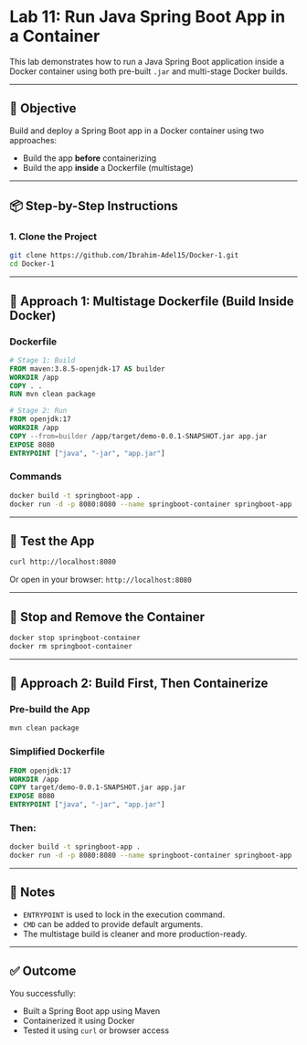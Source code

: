 
# Lab 11: Run Java Spring Boot App in a Container

This lab demonstrates how to run a Java Spring Boot application inside a Docker container using both pre-built `.jar` and multi-stage Docker builds.

---

## 🧩 Objective

Build and deploy a Spring Boot app in a Docker container using two approaches:
- Build the app **before** containerizing
- Build the app **inside** a Dockerfile (multistage)

---

## 📦 Step-by-Step Instructions

### 1. Clone the Project
```bash
git clone https://github.com/Ibrahim-Adel15/Docker-1.git
cd Docker-1
```

---

## 🚀 Approach 1: Multistage Dockerfile (Build Inside Docker)

### Dockerfile
```Dockerfile
# Stage 1: Build
FROM maven:3.8.5-openjdk-17 AS builder
WORKDIR /app
COPY . .
RUN mvn clean package

# Stage 2: Run
FROM openjdk:17
WORKDIR /app
COPY --from=builder /app/target/demo-0.0.1-SNAPSHOT.jar app.jar
EXPOSE 8080
ENTRYPOINT ["java", "-jar", "app.jar"]
```

### Commands
```bash
docker build -t springboot-app .
docker run -d -p 8080:8080 --name springboot-container springboot-app
```

---

## 🧪 Test the App
```bash
curl http://localhost:8080
```
Or open in your browser: `http://localhost:8080`

---

## 🛑 Stop and Remove the Container
```bash
docker stop springboot-container
docker rm springboot-container
```

---

## 🔁 Approach 2: Build First, Then Containerize

### Pre-build the App
```bash
mvn clean package
```

### Simplified Dockerfile
```Dockerfile
FROM openjdk:17
WORKDIR /app
COPY target/demo-0.0.1-SNAPSHOT.jar app.jar
EXPOSE 8080
ENTRYPOINT ["java", "-jar", "app.jar"]
```

### Then:
```bash
docker build -t springboot-app .
docker run -d -p 8080:8080 --name springboot-container springboot-app
```

---

## 📌 Notes
- `ENTRYPOINT` is used to lock in the execution command.
- `CMD` can be added to provide default arguments.
- The multistage build is cleaner and more production-ready.

---

## ✅ Outcome

You successfully:
- Built a Spring Boot app using Maven
- Containerized it using Docker
- Tested it using `curl` or browser access

